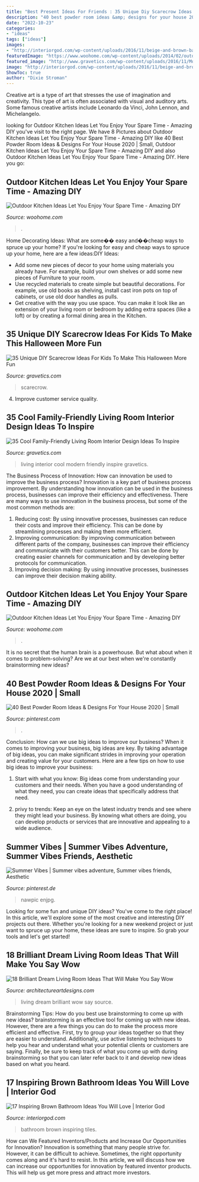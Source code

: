 ```yaml
---
title: "Best Present Ideas For Friends : 35 Unique Diy Scarecrow Ideas For Kids To Make This Halloween More Fun"
description: "40 best powder room ideas &amp; designs for your house 2020"
date: "2022-10-23"
categories:
- "ideas"
tags: ["ideas"]
images:
- "http://interiorgod.com/wp-content/uploads/2016/11/beige-and-brown-bathroom-tiles.jpg"
featuredImage: "https://www.woohome.com/wp-content/uploads/2014/02/outdoor-kitchen-6.jpg"
featured_image: "http://www.gravetics.com/wp-content/uploads/2016/11/Modern-living-room-ideas.jpg"
image: "http://interiorgod.com/wp-content/uploads/2016/11/beige-and-brown-bathroom-tiles.jpg"
ShowToc: true
author: "Dixie Stroman"
---
```



Creative art is a type of art that stresses the use of imagination and creativity. This type of art is often associated with visual and auditory arts. Some famous creative artists include Leonardo da Vinci, John Lennon, and Michelangelo.

	

		
looking for Outdoor Kitchen Ideas Let You Enjoy Your Spare Time - Amazing DIY you've visit to the right page. We have 8 Pictures about Outdoor Kitchen Ideas Let You Enjoy Your Spare Time - Amazing DIY like 40 Best Powder Room Ideas &amp; Designs For Your House 2020 | Small, Outdoor Kitchen Ideas Let You Enjoy Your Spare Time - Amazing DIY and also Outdoor Kitchen Ideas Let You Enjoy Your Spare Time - Amazing DIY. Here you go:
		
    
## Outdoor Kitchen Ideas Let You Enjoy Your Spare Time - Amazing DIY

<img loading=lazy src="https://www.woohome.com/wp-content/uploads/2014/02/outdoor-kitchen-19.jpg" onerror="this.onerror=null;this.src='https://tse4.mm.bing.net/th?id=OIP.krPC0C99gkwngGeiHCh5BAHaJ3&amp;pid=15.1';" alt="Outdoor Kitchen Ideas Let You Enjoy Your Spare Time - Amazing DIY">

_Source: woohome.com_

>. 

	

Home Decorating Ideas: What are some�� easy and��cheap ways to spruce up your home?
If you're looking for easy and cheap ways to spruce up your home, here are a few ideas:DIY Ideas: 
- Add some new pieces of decor to your home using materials you already have. For example, build your own shelves or add some new pieces of Furniture to your room. 
- Use recycled materials to create simple but beautiful decorations. For example, use old books as shelving, install cast iron pots on top of cabinets, or use old door handles as pulls. 
- Get creative with the way you use space. You can make it look like an extension of your living room or bedroom by adding extra spaces (like a loft) or by creating a formal dining area in the Kitchen.

    
## 35 Unique DIY Scarecrow Ideas For Kids To Make This Halloween More Fun

<img loading=lazy src="https://www.gravetics.com/wp-content/uploads/2017/07/scarecrow-friends.jpg" onerror="this.onerror=null;this.src='https://tse2.mm.bing.net/th?id=OIP.oz8B3hzw0bb9uOQXpLiKpQHaLD&amp;pid=15.1';" alt="35 Unique DIY Scarecrow Ideas For Kids To Make This Halloween More Fun">

_Source: gravetics.com_

>scarecrow. 

	

4. Improve customer service quality.

    
## 35 Cool Family-Friendly Living Room Interior Design Ideas To Inspire

<img loading=lazy src="http://www.gravetics.com/wp-content/uploads/2016/11/Modern-living-room-ideas.jpg" onerror="this.onerror=null;this.src='https://tse1.mm.bing.net/th?id=OIP.1guBzI1aHKvMxA0QCH5GzQHaLE&amp;pid=15.1';" alt="35 Cool Family-Friendly Living Room Interior Design Ideas To Inspire">

_Source: gravetics.com_

>living interior cool modern friendly inspire gravetics. 

	

The Business Process of Innovation: How can innovation be used to improve the business process?
Innovation is a key part of business process improvement. By understanding how innovation can be used in the business process, businesses can improve their efficiency and effectiveness. There are many ways to use innovation in the business process, but some of the most common methods are: 
1) Reducing cost: By using innovative processes, businesses can reduce their costs and improve their efficiency. This can be done by streamlining processes and making them more efficient. 
2) Improving communication: By improving communication between different parts of the company, businesses can improve their efficiency and communicate with their customers better. This can be done by creating easier channels for communication and by developing better protocols for communication. 
3) Improving decision making: By using innovative processes, businesses can improve their decision making ability.

    
## Outdoor Kitchen Ideas Let You Enjoy Your Spare Time - Amazing DIY

<img loading=lazy src="https://www.woohome.com/wp-content/uploads/2014/02/outdoor-kitchen-6.jpg" onerror="this.onerror=null;this.src='https://tse3.mm.bing.net/th?id=OIP.5bWRZkfEsjLAS-lvp_9fBgHaJe&amp;pid=15.1';" alt="Outdoor Kitchen Ideas Let You Enjoy Your Spare Time - Amazing DIY">

_Source: woohome.com_

>. 

	

It is no secret that the human brain is a powerhouse. But what about when it comes to problem-solving? Are we at our best when we're constantly brainstorming new ideas?

    
## 40 Best Powder Room Ideas &amp; Designs For Your House 2020 | Small

<img loading=lazy src="https://i.pinimg.com/736x/eb/6f/bb/eb6fbbacbc54320f57553d9b66534189.jpg" onerror="this.onerror=null;this.src='https://tse4.mm.bing.net/th?id=OIP.iE9vCWlTLp0pbHm93TjM-gHaJ3&amp;pid=15.1';" alt="40 Best Powder Room Ideas &amp; Designs For Your House 2020 | Small">

_Source: pinterest.com_

>. 

	

Conclusion: How can we use big ideas to improve our business?
When it comes to improving your business, big ideas are key. By taking advantage of big ideas, you can make significant strides in improving your operation and creating value for your customers. Here are a few tips on how to use big ideas to improve your business:
1. Start with what you know: Big ideas come from understanding your customers and their needs. When you have a good understanding of what they need, you can create ideas that specifically address that need.

2. privy to trends: Keep an eye on the latest industry trends and see where they might lead your business. By knowing what others are doing, you can develop products or services that are innovative and appealing to a wide audience.


    
## Summer Vibes | Summer Vibes Adventure, Summer Vibes Friends, Aesthetic

<img loading=lazy src="https://i.pinimg.com/736x/29/4f/b1/294fb1da253b7383de1b33424a4281e3.jpg" onerror="this.onerror=null;this.src='https://tse1.mm.bing.net/th?id=OIP.fXksMW-XNf3x5TlB5lrXhgHaNJ&amp;pid=15.1';" alt="Summer Vibes | Summer vibes adventure, Summer vibes friends, Aesthetic">

_Source: pinterest.de_

>nawpic enjpg. 

	

Looking for some fun and unique DIY ideas? You've come to the right place! In this article, we'll explore some of the most creative and interesting DIY projects out there. Whether you're looking for a new weekend project or just want to spruce up your home, these ideas are sure to inspire. So grab your tools and let's get started!

    
## 18 Brilliant Dream Living Room Ideas That Will Make You Say Wow

<img loading=lazy src="https://www.architectureartdesigns.com/wp-content/uploads/2015/02/65-630x437.jpg" onerror="this.onerror=null;this.src='https://tse2.mm.bing.net/th?id=OIP.HQTXqdRl_uIXcNmlCptxTAHaFI&amp;pid=15.1';" alt="18 Brilliant Dream Living Room Ideas That Will Make You Say Wow">

_Source: architectureartdesigns.com_

>living dream brilliant wow say source. 

	

Brainstorming Tips: How do you best use brainstorming to come up with new ideas?
brainstorming is an effective tool for coming up with new ideas. However, there are a few things you can do to make the process more efficient and effective. First, try to group your ideas together so that they are easier to understand. Additionally, use active listening techniques to help you hear and understand what your potential clients or customers are saying. Finally, be sure to keep track of what you come up with during brainstorming so that you can later refer back to it and develop new ideas based on what you heard.

    
## 17 Inspiring Brown Bathroom Ideas You Will Love | Interior God

<img loading=lazy src="http://interiorgod.com/wp-content/uploads/2016/11/beige-and-brown-bathroom-tiles.jpg" onerror="this.onerror=null;this.src='https://tse3.mm.bing.net/th?id=OIP.5LBJx-d2PgAPtwQ-dmA4SQHaLH&amp;pid=15.1';" alt="17 Inspiring Brown Bathroom Ideas You Will Love | Interior God">

_Source: interiorgod.com_

>bathroom brown inspiring tiles. 

	

How can We Featured Inventors/Products and Increase Our Opportunities for Innovation?
Innovation is something that many people strive for. However, it can be difficult to achieve. Sometimes, the right opportunity comes along and it's hard to resist. In this article, we will discuss how we can increase our opportunities for innovation by featured inventor products. This will help us get more press and attract more investors.

